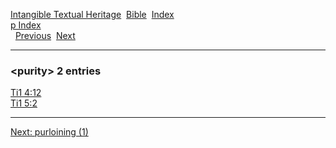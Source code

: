 [Intangible Textual Heritage](../../index)  [Bible](../index) 
[Index](index)   
[p Index](_p_)  
  [Previous](c09011)  [Next](c09013) 

------------------------------------------------------------------------

### &lt;purity&gt; 2 entries

[Ti1 4:12](../kjv/ti1004.htm#012)  
[Ti1 5:2](../kjv/ti1005.htm#002)  

------------------------------------------------------------------------

[Next: purloining (1)](c09013)
